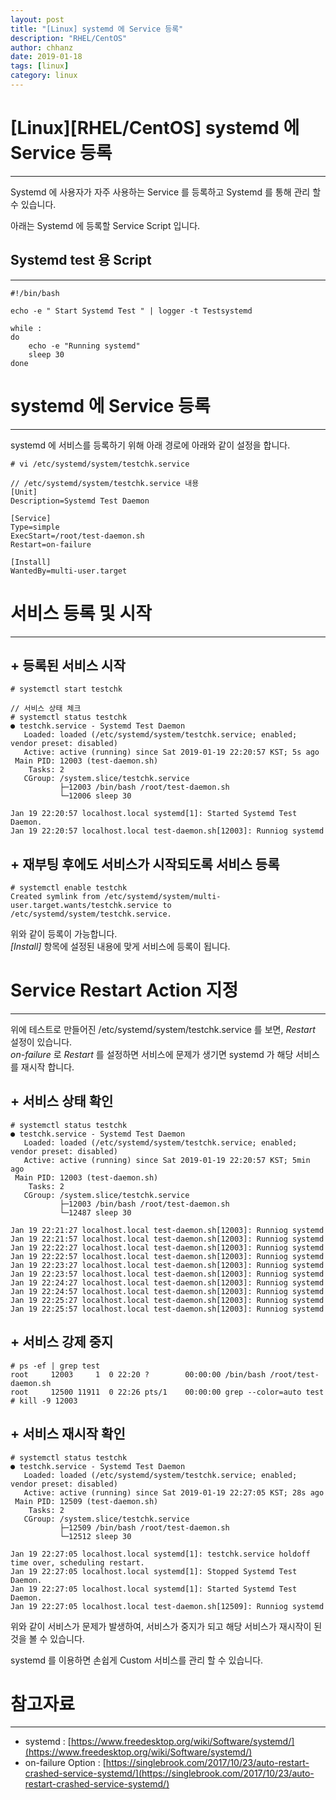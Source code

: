 ```yaml
---
layout: post
title: "[Linux] systemd 에 Service 등록"
description: "RHEL/CentOS"
author: chhanz
date: 2019-01-18
tags: [linux]
category: linux
---
```


# [Linux][RHEL/CentOS] systemd 에 Service 등록
* * * 

Systemd 에 사용자가 자주 사용하는 Service 를 등록하고 Systemd 를 통해 관리 할 수 있습니다.   
   
아래는 Systemd 에 등록할 Service Script 입니다.   

## Systemd test 용 Script 
* * *
~~~
#!/bin/bash

echo -e " Start Systemd Test " | logger -t Testsystemd

while :
do
	echo -e "Running systemd"
	sleep 30
done
~~~

# systemd 에 Service 등록
* * *
systemd 에 서비스를 등록하기 위해 아래 경로에 아래와 같이 설정을 합니다.   
~~~
# vi /etc/systemd/system/testchk.service

// /etc/systemd/system/testchk.service 내용
[Unit]
Description=Systemd Test Daemon

[Service]
Type=simple
ExecStart=/root/test-daemon.sh
Restart=on-failure

[Install]
WantedBy=multi-user.target
~~~

# 서비스 등록 및 시작
* * *
## + 등록된 서비스 시작   

~~~
# systemctl start testchk

// 서비스 상태 체크
# systemctl status testchk
● testchk.service - Systemd Test Daemon
   Loaded: loaded (/etc/systemd/system/testchk.service; enabled; vendor preset: disabled)
   Active: active (running) since Sat 2019-01-19 22:20:57 KST; 5s ago
 Main PID: 12003 (test-daemon.sh)
    Tasks: 2
   CGroup: /system.slice/testchk.service
           ├─12003 /bin/bash /root/test-daemon.sh
           └─12006 sleep 30

Jan 19 22:20:57 localhost.local systemd[1]: Started Systemd Test Daemon.
Jan 19 22:20:57 localhost.local test-daemon.sh[12003]: Runniog systemd
~~~

## + 재부팅 후에도 서비스가 시작되도록 서비스 등록   

~~~
# systemctl enable testchk
Created symlink from /etc/systemd/system/multi-user.target.wants/testchk.service to /etc/systemd/system/testchk.service.
~~~
위와 같이 등록이 가능합니다.   
_[Install]_ 항목에 설정된 내용에 맞게 서비스에 등록이 됩니다.

# Service Restart Action 지정
* * *
위에 테스트로 만들어진 /etc/systemd/system/testchk.service 를 보면, _Restart_ 설정이 있습니다.   
_on-failure_ 로 _Restart_ 를 설정하면 서비스에 문제가 생기면 systemd 가 해당 서비스를 재시작 합니다.   

## + 서비스 상태 확인

~~~
# systemctl status testchk
● testchk.service - Systemd Test Daemon
   Loaded: loaded (/etc/systemd/system/testchk.service; enabled; vendor preset: disabled)
   Active: active (running) since Sat 2019-01-19 22:20:57 KST; 5min ago
 Main PID: 12003 (test-daemon.sh)
    Tasks: 2
   CGroup: /system.slice/testchk.service
           ├─12003 /bin/bash /root/test-daemon.sh
           └─12487 sleep 30

Jan 19 22:21:27 localhost.local test-daemon.sh[12003]: Runniog systemd
Jan 19 22:21:57 localhost.local test-daemon.sh[12003]: Runniog systemd
Jan 19 22:22:27 localhost.local test-daemon.sh[12003]: Runniog systemd
Jan 19 22:22:57 localhost.local test-daemon.sh[12003]: Runniog systemd
Jan 19 22:23:27 localhost.local test-daemon.sh[12003]: Runniog systemd
Jan 19 22:23:57 localhost.local test-daemon.sh[12003]: Runniog systemd
Jan 19 22:24:27 localhost.local test-daemon.sh[12003]: Runniog systemd
Jan 19 22:24:57 localhost.local test-daemon.sh[12003]: Runniog systemd
Jan 19 22:25:27 localhost.local test-daemon.sh[12003]: Runniog systemd
Jan 19 22:25:57 localhost.local test-daemon.sh[12003]: Runniog systemd
~~~

## + 서비스 강제 중지

~~~
# ps -ef | grep test
root     12003     1  0 22:20 ?        00:00:00 /bin/bash /root/test-daemon.sh
root     12500 11911  0 22:26 pts/1    00:00:00 grep --color=auto test
# kill -9 12003
~~~

## + 서비스 재시작 확인

~~~
# systemctl status testchk
● testchk.service - Systemd Test Daemon
   Loaded: loaded (/etc/systemd/system/testchk.service; enabled; vendor preset: disabled)
   Active: active (running) since Sat 2019-01-19 22:27:05 KST; 28s ago
 Main PID: 12509 (test-daemon.sh)
    Tasks: 2
   CGroup: /system.slice/testchk.service
           ├─12509 /bin/bash /root/test-daemon.sh
           └─12512 sleep 30

Jan 19 22:27:05 localhost.local systemd[1]: testchk.service holdoff time over, scheduling restart.
Jan 19 22:27:05 localhost.local systemd[1]: Stopped Systemd Test Daemon.
Jan 19 22:27:05 localhost.local systemd[1]: Started Systemd Test Daemon.
Jan 19 22:27:05 localhost.local test-daemon.sh[12509]: Runniog systemd
~~~

위와 같이 서비스가 문제가 발생하여, 서비스가 중지가 되고 해당 서비스가 재시작이 된 것을 볼 수 있습니다.   

systemd 를 이용하면 손쉽게 Custom 서비스를 관리 할 수 있습니다.


# 참고자료 
* * *

* systemd : [https://www.freedesktop.org/wiki/Software/systemd/](https://www.freedesktop.org/wiki/Software/systemd/)   
* on-failure Option : [https://singlebrook.com/2017/10/23/auto-restart-crashed-service-systemd/](https://singlebrook.com/2017/10/23/auto-restart-crashed-service-systemd/)
